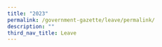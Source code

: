 ```yaml
---
title: "2023"
permalink: /government-gazette/leave/permalink/
description: ""
third_nav_title: Leave
---
```

